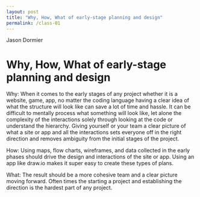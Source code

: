 ```yaml
---
layout: post
title: "Why, How, What of early-stage planning and design"
permalink: /class-01
---
```

Jason Dormier
# Why, How, What of early-stage planning and design

Why: 
When it comes to the early stages of any project whether it is a website, game, app, no matter the coding language having a clear idea of what the structure will look like can save a lot of time and hassle. It can be difficult to mentally process what something will look like, let alone the complexity of the interactions solely through looking at the code or understand the hierarchy. Giving yourself or your team a clear picture of what a site or app and all the interactions sets everyone off in the right direction and removes ambiguity from the initial stages of the project.


How:
Using maps, flow charts, wireframes, and data collected in the early phases should drive the design and interactions of the site or app. Using an app like draw.io makes it super easy to create these types of plans.

What:
The result should be a more cohesive team and a clear picture moving forward. Often times the starting a project and establishing the direction is the hardest part of any project.

